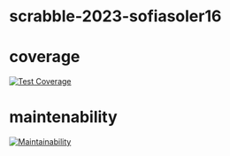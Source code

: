 # scrabble-2023-sofiasoler16

# coverage
[![Test Coverage](https://api.codeclimate.com/v1/badges/0de86d3fd303e2156820/test_coverage)](https://codeclimate.com/github/um-computacion-tm/scrabble-2023-sofiasoler16/test_coverage)

# maintenability
[![Maintainability](https://api.codeclimate.com/v1/badges/0de86d3fd303e2156820/maintainability)](https://codeclimate.com/github/um-computacion-tm/scrabble-2023-sofiasoler16/maintainability)